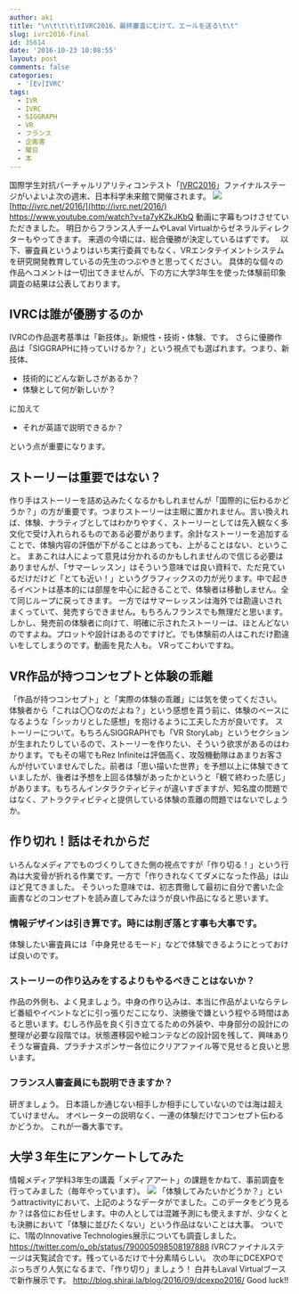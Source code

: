 ```yaml
---
author: aki
title: "\n\t\t\t\tIVRC2016、最終審査にむけて、エールを送る\t\t"
slug: ivrc2016-final
id: 35614
date: '2016-10-23 10:08:55'
layout: post
comments: false
categories:
  - '[Ev]IVRC'
tags:
  - IVR
  - IVRC
  - SIGGRAPH
  - VR
  - フランス
  - 企画書
  - 曜日
  - 本
---
```


国際学生対抗バーチャルリアリティコンテスト「[IVRC2016](http://ivrc.net/2016/)」ファイナルステージがいよいよ次の週末、日本科学未来館で開催されます。 ![](http://aki.shirai.as//HLIC/b4be5c334d5a6a02fd2470599cf30378.png) [http://ivrc.net/2016/](http://ivrc.net/2016/) https://www.youtube.com/watch?v=ta7yKZkJKbQ 動画に字幕もつけさせていただきました。 明日からフランス人チームやLaval Virtualからゼネラルディレクターもやってきます。 来週の今頃には、総合優勝が決定しているはずです。   以下、審査員というよりはいち実行委員でもなく、VRエンタテイメントシステムを研究開発教育しているの先生のつぶやきと思ってください。 具体的な個々の作品へコメントは一切出てきませんが、下の方に大学3年生を使った体験前印象調査の結果は公表しております。

## IVRCは誰が優勝するのか

IVRCの作品選考基準は「新技体」。新規性・技術・体験、です。 さらに優勝作品は「SIGGRAPHに持っていけるか？」という視点でも選ばれます。つまり、新技体、

*   技術的にどんな新しさがあるか？
*   体験として何が新しいか？

に加えて

*   それが英語で説明できるか？

という点が重要になります。

## ストーリーは重要ではない？

作り手はストーリーを詰め込みたくなるかもしれませんが「国際的に伝わるかどうか？」の方が重要です。つまりストーリーは主眼に置かれません。言い換えれば、体験、ナラティブとしてはわかりやすく、ストーリーとしては先入観なく多文化で受け入れられるものである必要があります。余計なストーリーを追加することで、体験内容の評価が下がることはあっても、上がることはない、ということ。 まあこれは人によって意見は分かれるのかもしれませんので信じる必要はありませんが、「サマーレッスン」はそういう意味では良い資料で、ただ見ているだけだけど「とても近い！」というグラフィックスの力が光ります。中で起きるイベントは基本的には部屋を中心に起きることで、体験者は移動しません。全て同じループに戻ってきます。 一方ではサマーレッスンは海外では勘違いされまくっていて、発売すらできません。もちろんフランスでも無理だと思います。 しかし、発売前の体験者に向けて、明確に示されたストーリーは、ほとんどないのですよね。プロットや設計はあるのですけど。でも体験前の人はこれだけ勘違いをしてしまうのです。動画を見た人も。 VRってこわいですね。  

## VR作品が持つコンセプトと体験の乖離

「作品が持つコンセプト」と「実際の体験の乖離」には気を使ってください。 体験者から「これは〇〇なのだよね？」という感想を貰う前に、体験のベースになるような「シッカリとした感想」を抱けるように工夫した方が良いです。 ストーリーについて。もちろんSIGGRAPHでも「VR StoryLab」というセクションが生まれたりしているので、ストーリーを作りたい、そういう欲求があるのはわかります。でもその場でもRez Infiniteは評価高く、攻殻機動隊はあまりお客さんが付いていませんでした。前者は「思い描いた世界」を予想以上に体験できていましたが、後者は予想を上回る体験があったかというと「観て終わった感じ」があります。もちろんインタラクティビティが違いすぎますが、知名度の問題ではなく、アトラクティビティと提供している体験の乖離の問題ではないでしょうか。

## 作り切れ！話はそれからだ

いろんなメディアでものづくりしてきた側の視点ですが「作り切る！」という行為は大変骨が折れる作業です。一方で「作りきれなくてダメになった作品」は山ほど見てきました。 そういった意味では、初志貫徹して最初に自分で書いた企画書などのコンセプトを読み直してみたほうが良い作品になると思います。

### 情報デザインは引き算です。時には削ぎ落とす事も大事です。

体験したい審査員には「中身見せるモード」などで体験できるようにとっておけば良いのです。

### ストーリーの作り込みをするよりもやるべきことはないか？

作品の外側も、よく見ましょう。中身の作り込みは、本当に作品がよいならテレビ番組やイベントなどに引っ張りだこになり、決勝後で嫌という程やる時間はあると思います。むしろ作品を良く引き立てるための外装や、中身部分の設計にの整理が必要な段階では。状態遷移図や絵コンテなどの設計図を残して、興味ありそうな審査員、プラチナスポンサー各位にクリアファイル等で見せると良いと思います。

### フランス人審査員にも説明できますか？

研ぎましょう。 日本語しか通じない相手しか相手にしていないのでは海は超えていけません。 オペレーターの説明なく、一連の体験だけでコンセプト伝わるかどうか。 これが一番大事です。

## 大学３年生にアンケートしてみた

情報メディア学科3年生の講義「メディアアート」の課題をかねて、事前調査を行ってみました（毎年やっています）。 [![](http://aki.shirai.as/wp-content/uploads/2016/10/wp-1477187347236.jpg)](http://aki.shirai.as/wp-content/uploads/2016/10/wp-1477187347236.jpg) 「体験してみたいかどうか？」というattractivityにおいて、上記のようなデータがでました。このデータをどう見るか？は各位にお任せします。中の人としては混雑予測にも使えますが、少なくとも決勝において「体験に並びたくない」という作品はないことは大事。 ついでに、1階のInnovative Technologies展示についても調査しました。 https://twitter.com/o_ob/status/790005098508197888 IVRCファイナルステージは天覧試合です。残っているだけで十分素晴らしい。 次の年にDCEXPOでぶっちぎり人気になるまで､「作り切り」ましょう！ 白井もLaval Virtualブースで新作展示です。 http://blog.shirai.la/blog/2016/09/dcexpo2016/ Good luck!!